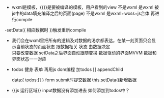 - wxml是模板，{{}}是要被编译的模板，用户看到的view 不是wxml 是wxml 被js中的data填充编译之后的页面(page) 不是wxml 是wxml+wxss+js合体 再进行compile

-setData({
    相应数据时
})触发重新compile
- 我们会在wxml里把所有的逻辑及对数据的渴求都表达，在某一刻页面只会显示当前状态的页面状态 跟数据相关
    状态 由数据决定  
        只要改变数据 setData之后界面自动跟随变换 数据驱动的界面MVVM
        数据和界面状态一一对应
- todos
    健身 
    表单
    再用js dom编程 加todos [] appendChild

    data:{
        todos:[]
    }
    form submit时提交数据 this.setData()新增数据
    
- {{js 运行区域}}
input数据没有添加进去 如何添加到todos中？